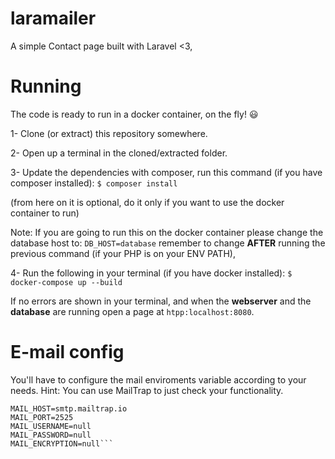 # laramailer
A simple Contact page built with Laravel <3,

# Running

The code is ready to run in a docker container, on the fly! 😃

1- Clone (or extract) this repository somewhere.

2- Open up a terminal in the cloned/extracted folder.

3- Update the dependencies with composer, run this command (if you have composer installed): 
`$ composer install`

(from here on it is optional, do it only if you want to use the docker container to run)

Note: If you are going to run this on the docker container please change the database host to: `DB_HOST=database` remember to change **AFTER** running the previous command (if your PHP is on your ENV PATH),

4- Run the following in your terminal (if you have docker installed):
`$ docker-compose up --build`

If no errors are shown in your terminal, and when the **webserver** and the **database** are running open a page at `htpp:localhost:8080`.

# E-mail config

You'll have to configure the mail enviroments variable according to your needs.
Hint: You can use MailTrap to just check your functionality.

```MAIL_DRIVER=smtp
MAIL_HOST=smtp.mailtrap.io
MAIL_PORT=2525
MAIL_USERNAME=null
MAIL_PASSWORD=null
MAIL_ENCRYPTION=null```